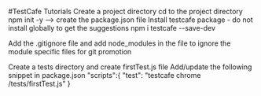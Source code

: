 #TestCafe Tutorials
Create a project directory
cd to the project directory
npm init -y   --> create the package.json file
Install testcafe package - do not install globally to get the suggestions
  npm i testcafe --save-dev

 Add the .gitignore file and add node_modules in the file to ignore the module specific files for git promotion 

Create a tests directory and create firstTest.js file
Add/update the following snippet in package.json
    "scripts":{
        "test": "testcafe chrome /tests/firstTest.js"
    }
